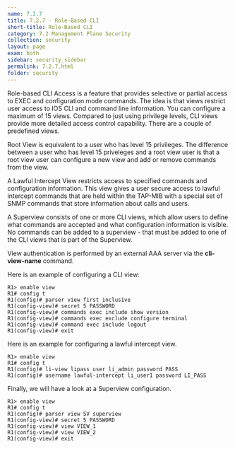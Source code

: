 ```yaml
---
name: 7.2.7
title: 7.2.7 - Role-Based CLI
short-title: Role-Based CLI
category: 7.2 Management Plane Security
collection: security
layout: page
exam: both
sidebar: security_sidebar
permalink: 7.2.7.html
folder: security
---
```

Role-based CLI Access is a feature that provides selective or partial access to EXEC and configuration mode commands. The idea is that views restrict user access to IOS CLI and command line information. You can configure a maximum of 15 views. Compared to just using privilege levels, CLI views provide more detailed access control capability. There are a couple of predefined views.

Root View is equivalent to a user who has level 15 privileges. The difference between a user who has level 15 priveleges and a root view user is that a root view user can configure a new view and add or remove commands from the view.

A Lawful Intercept View restricts access to specified commands and configuration information. This view gives a user secure access to lawful intercept commands that are held within the TAP-MIB with a special set of SNMP commands that store information about calls and users.

A Superview consists of one or more CLI views, which allow users to define what commands are accepted and what configuration information is visible. No commands can be added to a superview - that must be added to one of the CLI views that is part of the Superview.

View authentication is performed by an external AAA server via the **cli-view-name** command.

Here is an example of configuring a CLI view:
```
R1> enable view
R1# config t
R1(config)# parser view first inclusive
R1(config-view)# secret 5 PASSWORD
R1(config-view)# commands exec include show version
R1(config-view)# commands exec exclude configure terminal
R1(config-view)# command exec include logout
R1(config-view)# exit
```

Here is an example for configuring a lawful intercept view.
```
R1> enable view
R1# config t
R1(config)# li-view lipass user li_admin password PASS
R1(config)# username lawful-intercept li_user1 password LI_PASS
```

Finally, we will have a look at a Superview configuration.
```
R1> enable view
R1# config t
R1(config)# parser view SV superview
R1(config-view)# secret 5 PASSWORD
R1(config-view)# view VIEW_1
R1(config-view)# view VIEW_2
R1(config-view)# exit
```

 

